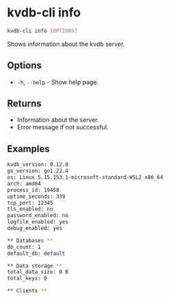 # kvdb-cli info

```sh
kvdb-cli info [OPTIONS]
```

Shows information about the kvdb server.

## Options

- `-h`, `--help` - Show help page.

## Returns

- Information about the server.
- Error message if not successful.

## Examples

```sh
kvdb_version: 0.12.0
go_version: go1.22.4
os: Linux 5.15.153.1-microsoft-standard-WSL2 x86_64
arch: amd64
process_id: 19458
uptime_seconds: 339
tcp_port: 12345
tls_enabled: no
password_enabled: no
logfile_enabled: yes
debug_enabled: yes

** Databases **
db_count: 1
default_db: default

** Data storage **
total_data_size: 0 B
total_keys: 0

** Clients **
client_connections: 1
max_client_connections: 1000

** Memory **
memory_alloc: 1.0 MB
memory_total_alloc: 1.0 MB
memory_sys: 7.1 MB
```

Meaning of the fields:

General information about the server
- `kvdb_version`: Version of kvdb.
- `go_version`: Version of go used to compile the server.
- `os`: Server operating system.
- `arch`: Architecture which can be 32 or 64 bits.
- `process_id`: PID of the server process.
- `uptime_seconds`: Server process uptime in seconds.
- `tcp_port`: Server TCP/IP port.
- `tls_enabled`: If TLS is enabled. Yes or no.
- `password_enabled`: If password protection is enabled. Yes or no.
- `logfile_enabled`: If the log file is enabled. Yes or no.
- `debug_enabled`: If debug mode is enabled. Yes or no.

Information about databases
- `db_count`: Number of databases.
- `default_db`: The default database that the server uses.

Information about data storage
- `total_data_size`: Total amount of stored data in bytes.
- `total_keys`: Total number of keys stored on the server.

Information about client connections
- `client_connections`: Number of active client connections.
- `max_client_connections`: Maximum number of active client connections allowed.

Information about memory consumption
- `memory_alloc`: Allocated memory in megabytes.
- `memory_total_alloc`: Total allocated memory in megabytes.
- `memory_sys`: Total memory obtained from the OS in megabytes.
